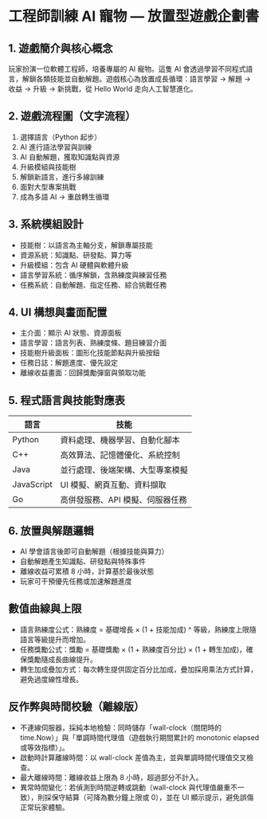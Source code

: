 # 工程師訓練 AI 寵物 — 放置型遊戲企劃書

## 1. 遊戲簡介與核心概念
玩家扮演一位軟體工程師，培養專屬的 AI 寵物。這隻 AI 會透過學習不同程式語言，解鎖各類技能並自動解題。遊戲核心為放置成長循環：語言學習 → 解題 → 收益 → 升級 → 新挑戰，從 Hello World 走向人工智慧進化。

## 2. 遊戲流程圖（文字流程）
1. 選擇語言（Python 起步）
2. AI 進行語法學習與訓練
3. AI 自動解題，獲取知識點與資源
4. 升級模組與技能樹
5. 解鎖新語言，進行多線訓練
6. 面對大型專案挑戰
7. 成為多語 AI → 重啟轉生循環

## 3. 系統模組設計
- 技能樹：以語言為主軸分支，解鎖專屬技能
- 資源系統：知識點、研發點、算力等
- 升級模組：包含 AI 硬體與軟體升級
- 語言學習系統：循序解鎖，含熟練度與練習任務
- 任務系統：自動解題、指定任務、綜合挑戰任務

## 4. UI 構想與畫面配置
- 主介面：顯示 AI 狀態、資源面板
- 語言學習：語言列表、熟練度條、題目練習介面
- 技能樹升級面板：圖形化技能節點與升級按鈕
- 任務日誌：解題進度、優先設定
- 離線收益畫面：回歸獎勵彈窗與領取功能

## 5. 程式語言與技能對應表

| 語言 | 技能 |
|------|------|
| Python | 資料處理、機器學習、自動化腳本 |
| C++ | 高效算法、記憶體優化、系統控制 |
| Java | 並行處理、後端架構、大型專案模擬 |
| JavaScript | UI 模擬、網頁互動、資料擷取 |
| Go | 高併發服務、API 模擬、伺服器任務 |

## 6. 放置與解題邏輯
- AI 學會語言後即可自動解題（根據技能與算力）
- 自動解題產生知識點、研發點與特殊事件
- 離線收益可累積 8 小時，計算基於最後狀態
- 玩家可干預優先任務或加速解題進度

## 數值曲線與上限
- 語言熟練度公式：熟練度 = 基礎增長 × (1 + 技能加成) ^ 等級，熟練度上限隨語言等級提升而增加。
- 任務獎勵公式：獎勵 = 基礎獎勵 × (1 + 熟練度百分比) × (1 + 轉生加成)，確保獎勵隨成長曲線提升。
- 轉生加成疊加方式：每次轉生提供固定百分比加成，疊加採用乘法方式計算，避免過度線性增長。

## 反作弊與時間校驗（離線版）
- 不連線伺服器，採純本地檢驗：同時儲存「wall-clock（關閉時的 time.Now）」與「單調時間代理值（遊戲執行期間累計的 monotonic elapsed 或等效指標）」。
- 啟動時計算離線時間：以 wall-clock 差值為主，並與單調時間代理值交叉檢查。
- 最大離線時間：離線收益上限為 8 小時，超過部分不計入。
- 異常時間變化：若偵測到時間逆轉或跳動（wall-clock 與代理值嚴重不一致），則採保守結算（可降為數分鐘上限或 0），並在 UI 顯示提示，避免誤傷正常玩家體驗。
